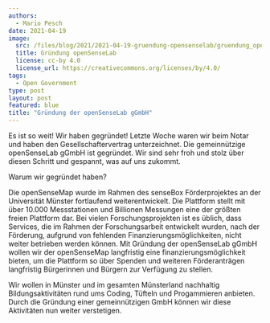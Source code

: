 ```yaml
---
authors:
  - Mario Pesch
date: 2021-04-19
image:
  src: /files/blog/2021/2021-04-19-gruendung-opensenselab/gruendung_openSenseLab.jpeg
  title: Gründung openSenseLab
  license: cc-by 4.0
  license_url: https://creativecommons.org/licenses/by/4.0/
tags:
  - Open Government
type: post
layout: post
featured: blue
title: "Gründung der openSenseLab gGmbH"
---
```


Es ist so weit! Wir haben gegründet! Letzte Woche waren wir beim Notar und haben den Gesellschaftervertrag unterzeichnet. Die gemeinnützige openSenseLab gGmbH ist gegründet. Wir sind sehr froh und stolz über diesen Schritt und gespannt, was auf uns zukommt.

Warum wir gegründet haben?

Die openSenseMap wurde im Rahmen des senseBox Förderprojektes an der Universität Münster fortlaufend weiterentwickelt. Die Plattform stellt mit über 10.000 Messstationen und Billionen Messungen eine der größten freien Plattform dar. Bei vielen Forschungsprojekten ist es üblich, dass Services, die im Rahmen der Forschungsarbeit entwickelt wurden, nach der Förderung, aufgrund von fehlenden Finanzierungsmöglichkeiten, nicht weiter betrieben werden können. Mit Gründung der openSenseLab gGmbH wollen wir der openSenseMap langfristig eine finanzierungsmöglichkeit bieten, um die Plattform so über Spenden und weiteren Förderanträgen langfristig Bürgerinnen und Bürgern zur Verfügung zu stellen.

Wir wollen in Münster und im gesamten Münsterland nachhaltig Bildungsaktivitäten rund ums Coding, Tüfteln und Progammieren anbieten. Durch die Gründung einer gemeinnützigen GmbH können wir diese Aktivitäten nun weiter verstetigen.
